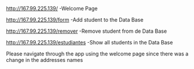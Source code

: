 http://167.99.225.139/
-Welcome Page

http://167.99.225.139/form
-Add student to the Data Base

http://167.99.225.139/remover
-Remove student from de Data Base

http://167.99.225.139/estudiantes
-Show all students in the Data Base

Please navigate through the app using the welcome page since there was a change in the addresses names
